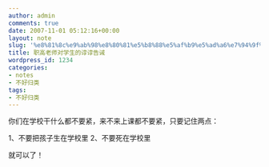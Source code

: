 ```yaml
---
author: admin
comments: true
date: 2007-11-01 05:12:16+00:00
layout: note
slug: '%e8%81%8c%e9%ab%98%e8%80%81%e5%b8%88%e5%af%b9%e5%ad%a6%e7%94%9f%e7%9a%84%e8%b0%86%e8%b0%86%e5%91%8a%e8%af%ab'
title: 职高老师对学生的谆谆告诫
wordpress_id: 1234
categories:
- notes
- 不好归类
tags:
- 不好归类
---
```


你们在学校干什么都不要紧，来不来上课都不要紧，只要记住两点：

1、不要把孩子生在学校里
2、不要死在学校里

就可以了！
